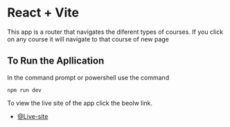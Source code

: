 # React + Vite

This app is a router that navigates the diferent types of courses. If you click on any course it will navigate to that course of new page


## To Run the Apllication

In the command prompt or powershell use the command

`npm run dev`

To view the live site of the app click the beolw link.

- [@Live-site](https://router-wine-two.vercel.app/)
